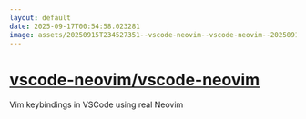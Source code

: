 ```yaml
---
layout: default
date: 2025-09-17T00:54:58.023281
image: assets/20250915T234527351--vscode-neovim--vscode-neovim--20250915T235704527--cropped.png
---
```


# [vscode-neovim/vscode-neovim](https://github.com/vscode-neovim/vscode-neovim)

Vim keybindings in VSCode using real Neovim
